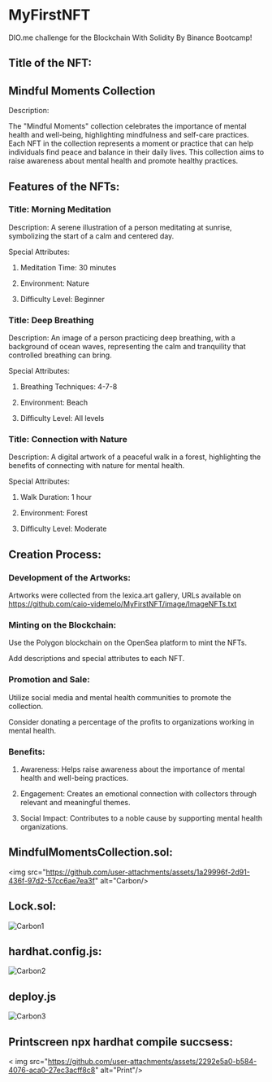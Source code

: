 # MyFirstNFT

DIO.me challenge for the Blockchain With Solidity By Binance Bootcamp!

## Title of the NFT:

## Mindful Moments Collection

Description:

The "Mindful Moments" collection celebrates the importance of mental health and well-being, highlighting mindfulness and self-care practices. Each NFT in the collection represents a moment or practice that can help individuals find peace and balance in their daily lives. This collection aims to raise awareness about mental health and promote healthy practices.

## Features of the NFTs:

### Title: Morning Meditation

Description: A serene illustration of a person meditating at sunrise, symbolizing the start of a calm and centered day.

Special Attributes:

1. Meditation Time: 30 minutes

2. Environment: Nature

3. Difficulty Level: Beginner

### Title: Deep Breathing

Description: An image of a person practicing deep breathing, with a background of ocean waves, representing the calm and tranquility that controlled breathing can bring.

Special Attributes:

1. Breathing Techniques: 4-7-8

2. Environment: Beach

3. Difficulty Level: All levels

### Title: Connection with Nature

Description: A digital artwork of a peaceful walk in a forest, highlighting the benefits of connecting with nature for mental health.

Special Attributes:

1. Walk Duration: 1 hour

2. Environment: Forest

3. Difficulty Level: Moderate

## Creation Process:

### Development of the Artworks:

Artworks were collected from the lexica.art gallery, URLs available on https://github.com/caio-videmelo/MyFirstNFT/image/ImageNFTs.txt

### Minting on the Blockchain:

Use the Polygon blockchain on the OpenSea platform to mint the NFTs.

Add descriptions and special attributes to each NFT.

### Promotion and Sale:

Utilize social media and mental health communities to promote the collection.

Consider donating a percentage of the profits to organizations working in mental health.

### Benefits:

1. Awareness: Helps raise awareness about the importance of mental health and well-being practices.

2. Engagement: Creates an emotional connection with collectors through relevant and meaningful themes.

3. Social Impact: Contributes to a noble cause by supporting mental health organizations.

## MindfulMomentsCollection.sol:

<img src="https://github.com/user-attachments/assets/1a29996f-2d91-436f-97d2-57cc6ae7ea3f" alt="Carbon/>

## Lock.sol:

<img src="https://github.com/user-attachments/assets/9e254850-71db-4998-a787-e32ffbb52a8b" alt="Carbon1"/>

## hardhat.config.js:

<img src="https://github.com/user-attachments/assets/9bcddfb1-baad-4169-8141-ec63270a7202" alt="Carbon2"/>

## deploy.js

<img src="https://github.com/user-attachments/assets/32acdf15-d287-4d3c-98a1-37735d2daca4" alt="Carbon3"/>

## Printscreen npx hardhat compile succsess:

< img src="https://github.com/user-attachments/assets/2292e5a0-b584-4076-aca0-27ec3acff8c8" alt="Print"/>
